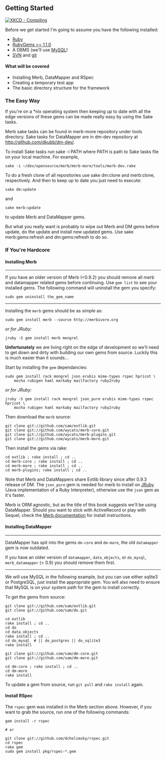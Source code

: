 ## Getting Started

<a href="http://xkcd.com/303/" target="_blank"> <img src="http://imgs.xkcd.com/comics/compiling.png" alt="XKCD - Compiling"> </a>

Before we get started I'm going to assume you have the following installed:

* [Ruby](http://www.ruby-lang.org/) 
* [RubyGems >= 1.1.0](http://www.rubygems.org/)
* A DBMS (we'll use [MySQL](http://mysql.org/))
* [SVN](http://subversion.tigris.org/) and [git](http://git.or.cz/)

#### What will be covered

* Installing Merb, DataMapper and RSpec
* Creating a temporary test app
* The basic directory structure for the framework

### The Easy Way

If you're on a *nix operating system then keeping up to date with all the edge 
versions of these gems can be made really easy by using the Sake tasks.

Merb sake tasks can be found in merb-more repository under tools directory.
Sake tasks for DataMapper are in dm-dev repository at
http://github.com/dkubb/dm-dev/.

To install Sake tasks run sake -i PATH where PATH is path to Sake tasks file
on your local machine. For example,

    sake -i ~/dev/opensource/merb/merb-more/tools/merb-dev.rake

To do a fresh clone of all repositories use sake dm:clone and	merb:clone,
respectively. And then to keep up to date you just need to execute:

    sake dm:update

and

    sake merb:update

to update Merb and DataMapper gems.

But what you really want is probably to wipe out Merb and DM gems before update,
do the update and install new updated gems. Use sake merb:gems:refresh and dm:gems:refresh to do so.

### If You're Hardcore

#### Installing Merb
***
If you have an older version of Merb (<0.9.2) you should remove all merb and 
datamapper related gems before continuing. Use `gem list` to see your installed
gems. The following command will uninstall the gem you specify:

    sudo gem uninstall the_gem_name
***
Installing the `merb` gems should be as simple as:
    
    sudo gem install merb --source http://merbivore.org
    
*or for JRuby:*
    
    jruby -S gem install merb mongrel 
    
__Unfortunately__ we are living right on the edge of development so we'll need 
to get down and dirty with building our own gems from source. Luckily this is 
much easier than it sounds... 

Start by installing the `gem` dependancies:

    sudo gem install rack mongrel json erubis mime-types rspec hpricot \
        mocha rubigen haml markaby mailfactory ruby2ruby

*or for JRuby:*

    jruby -S gem install rack mongrel json_pure erubis mime-types rspec hpricot \
        mocha rubigen haml markaby mailfactory ruby2ruby

Then download the `merb` source:

    git clone git://github.com/sam/extlib.git
    git clone git://github.com/wycats/merb-core.git
    git clone git://github.com/wycats/merb-plugins.git
    git clone git://github.com/wycats/merb-more.git

Then install the gems via rake:

    cd extlib ; rake install ; cd ..
    cd merb-core ; rake install ; cd ..    
    cd merb-more ; rake install ; cd ..
    cd merb-plugins; rake install ; cd ..

Note that Merb and DataMappers share Extlib library since after 0.9.3 release of DM.
The `json_pure` gem is needed for merb to install on [JRuby](http://jruby.codehaus.org/) (Java implementation of a Ruby Interpreter), otherwise use the `json` gem as it's faster.

Merb is ORM agnostic, but as the title of this book suggests we'll be using 
DataMapper. Should you want to stick with ActiveRecord or play with Sequel, 
check the [Merb documentation](http://merb.rubyforge.org/files/README.html) for install instructions.

#### Installing DataMapper

***
DataMapper has spit into the gems `dm-core` and `dm-more`, the old `datamapper` 
gem is now outdated.

If you have an older version of `datamapper`, `data_objects`, or `do_mysql`, 
`merb_datamapper` (< 0.9) you should remove them first.
***

We will use MySQL in the following example, but you can use either sqlite3 or 
PostgreSQL, just install the appropriate gem. You will also need to ensure that 
MySQL is on your system path for the gem to install correctly.

To get the gems from source:


    git clone git://github.com/sam/extlib.git  
    git clone git://github.com/sam/do.git
    
    cd extlib
    rake install ; cd ..
    cd do
    cd data_objects
    rake install ; cd ..
    cd do_mysql  # || do_postgres || do_sqlite3
    rake install

    git clone git://github.com/sam/dm-core.git
    git clone git://github.com/sam/dm-more.git

    cd dm-core ; rake install ; cd ..
    cd dm-more
    rake install
    
To update a gem from source, run `git pull` and `rake install` again.

#### Install RSpec

The `rspec` gem was installed in the Merb section above. However, if you want 
to grab the source, run one of the following commands:

    gem install -r rspec
    
    # or
    
    git clone git://github.com/dchelimsky/rspec.git
    cd rspec
    rake gem
    sudo gem install pkg/rspec-*.gem
